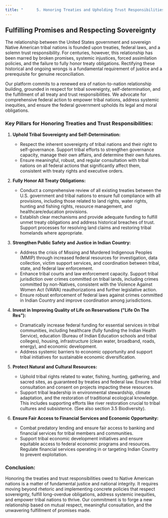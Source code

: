 ```yaml
---
title: "      5. Honoring Treaties and Upholding Trust Responsibilities with Native American Nations"
---
```


## Fulfilling Promises and Respecting Sovereignty

The relationship between the United States government and sovereign Native American tribal nations is founded upon treaties, federal laws, and a solemn trust responsibility. For centuries, however, this relationship has been marred by broken promises, systemic injustices, forced assimilation policies, and the failure to fully honor treaty obligations. Rectifying these historical and ongoing wrongs is a fundamental requirement of justice and a prerequisite for genuine reconciliation.

Our platform commits to a renewed era of nation-to-nation relationship building, grounded in respect for tribal sovereignty, self-determination, and the fulfillment of all treaty and trust responsibilities. We advocate for comprehensive federal action to empower tribal nations, address systemic inequities, and ensure the federal government upholds its legal and moral obligations.

### Key Pillars for Honoring Treaties and Trust Responsibilities:

1.  **Uphold Tribal Sovereignty and Self-Determination:**
    *   Respect the inherent sovereignty of tribal nations and their right to self-governance. Support tribal efforts to strengthen governance capacity, manage their own affairs, and determine their own futures.
    *   Ensure meaningful, robust, and regular consultation with tribal nations on all federal actions that significantly affect them, consistent with treaty rights and executive orders.

2.  **Fully Honor All Treaty Obligations:**
    *   Conduct a comprehensive review of all existing treaties between the U.S. government and tribal nations to ensure full compliance with all provisions, including those related to land rights, water rights, hunting and fishing rights, resource management, and healthcare/education provisions.
    *   Establish clear mechanisms and provide adequate funding to fulfill unmet treaty obligations and address historical breaches of trust. Support processes for resolving land claims and restoring tribal homelands where appropriate.

3.  **Strengthen Public Safety and Justice in Indian Country:**
    *   Address the crisis of Missing and Murdered Indigenous Peoples (MMIP) through increased federal resources for investigation, data collection, victim support services, and coordination between tribal, state, and federal law enforcement.
    *   Enhance tribal courts and law enforcement capacity. Support tribal jurisdiction over crimes committed on tribal lands, including crimes committed by non-Natives, consistent with the Violence Against Women Act (VAWA) reauthorizations and further legislative action.
    *   Ensure robust enforcement of federal laws against crimes committed in Indian Country and improve coordination among jurisdictions.

4.  **Invest in Improving Quality of Life on Reservations ("Life On The Res"):**
    *   Dramatically increase federal funding for essential services in tribal communities, including healthcare (fully funding the Indian Health Service), education (Bureau of Indian Education schools and tribal colleges), housing, infrastructure (clean water, broadband, roads, energy), and economic development.
    *   Address systemic barriers to economic opportunity and support tribal initiatives for sustainable economic diversification.

5.  **Protect Natural and Cultural Resources:**
    *   Uphold tribal rights related to water, fishing, hunting, gathering, and sacred sites, as guaranteed by treaties and federal law. Ensure tribal consultation and consent on projects impacting these resources.
    *   Support tribal leadership in environmental stewardship, climate adaptation, and the restoration of traditional ecological knowledge. This includes supporting efforts like river restoration crucial to tribal cultures and subsistence. (See also section 3.5 Biodiversity).

6.  **Ensure Fair Access to Financial Services and Economic Opportunity:**
    *   Combat predatory lending and ensure fair access to banking and financial services for tribal members and communities.
    *   Support tribal economic development initiatives and ensure equitable access to federal economic programs and resources. Regulate financial services operating in or targeting Indian Country to prevent exploitation.

### Conclusion:

Honoring the treaties and trust responsibilities owed to Native American nations is a matter of fundamental justice and national integrity. It requires moving beyond rhetoric and implementing concrete policies that respect sovereignty, fulfill long-overdue obligations, address systemic inequities, and empower tribal nations to thrive. Our commitment is to forge a new relationship based on mutual respect, meaningful consultation, and the unwavering fulfillment of promises made.
